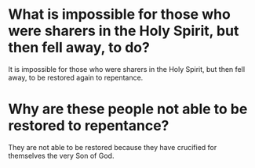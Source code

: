 # What is impossible for those who were sharers in the Holy Spirit, but then fell away, to do?

It is impossible for those who were sharers in the Holy Spirit, but then fell away, to be restored again to repentance.

# Why are these people not able to be restored to repentance?

They are not able to be restored because they have crucified for themselves the very Son of God.
